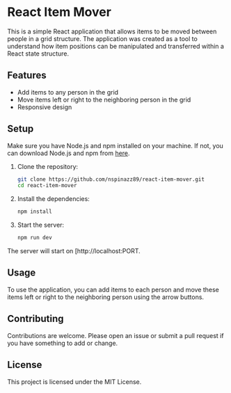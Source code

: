 # React Item Mover

This is a simple React application that allows items to be moved between people in a grid structure. The application was created as a tool to understand how item positions can be manipulated and transferred within a React state structure.

## Features
- Add items to any person in the grid
- Move items left or right to the neighboring person in the grid
- Responsive design

## Setup
Make sure you have Node.js and npm installed on your machine. If not, you can download Node.js and npm from [here](https://nodejs.org/).

1. Clone the repository:
    ```bash
    git clone https://github.com/nspinazz89/react-item-mover.git
    cd react-item-mover
    ```

2. Install the dependencies:
    ```bash
    npm install
    ```

3. Start the server:
    ```bash
    npm run dev
    ```

The server will start on [http://localhost:PORT.

## Usage
To use the application, you can add items to each person and move these items left or right to the neighboring person using the arrow buttons.

## Contributing
Contributions are welcome. Please open an issue or submit a pull request if you have something to add or change.

## License
This project is licensed under the MIT License.
